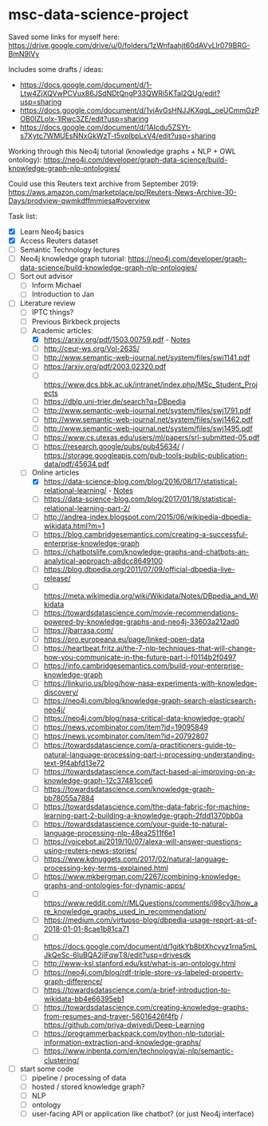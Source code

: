 # msc-data-science-project

Saved some links for myself here: https://drive.google.com/drive/u/0/folders/1zWnfaahjt60dAVvLlr079BRG-BmN9IVy

Includes some drafts / ideas:
 - https://docs.google.com/document/d/1-Ltw4ZjXQVwPCVux86JSdNDtQngP33QWRi5KTal2QUg/edit?usp=sharing
 - https://docs.google.com/document/d/1viAyGsHNJJKXqgL_oeUCmmGzPOB0lZLolx-1lRwc3ZE/edit?usp=sharing
 - https://docs.google.com/document/d/1AIcdu5ZSYt-s7Xytc7WMUEsNNxGkWzT-t5vpIbpLxV4/edit?usp=sharing

Working through this Neo4j tutorial (knowledge graphs + NLP + OWL ontology): https://neo4j.com/developer/graph-data-science/build-knowledge-graph-nlp-ontologies/

Could use this Reuters text archive from September 2019: https://aws.amazon.com/marketplace/pp/Reuters-News-Archive-30-Days/prodview-qwmkdffmmjesa#overview


Task list:

 - [x] Learn Neo4j basics
 - [x] Access Reuters dataset
 - [ ] Semantic Technology lectures
 - [ ] Neo4j knowledge graph tutorial: https://neo4j.com/developer/graph-data-science/build-knowledge-graph-nlp-ontologies/
 - [ ] Sort out advisor
   - [ ] Inform Michael
   - [ ] Introduction to Jan
 - [ ] Literature review
   - [ ] IPTC things?
   - [ ] Previous Birkbeck projects
   - [ ] Academic articles:
     - [x] https://arxiv.org/pdf/1503.00759.pdf - [Notes](https://github.com/heychrisek/msc-data-science-project/blob/main/article-notes/https-arxiv-org-pdf-1503-00759.txt)
     - [ ] http://ceur-ws.org/Vol-2635/
     - [ ] http://www.semantic-web-journal.net/system/files/swj1141.pdf
     - [ ] https://arxiv.org/pdf/2003.02320.pdf
     - [ ] https://www.dcs.bbk.ac.uk/intranet/index.php/MSc_Student_Projects
     - [ ] https://dblp.uni-trier.de/search?q=DBpedia
     - [ ] http://www.semantic-web-journal.net/system/files/swj1791.pdf
     - [ ] http://www.semantic-web-journal.net/system/files/swj1462.pdf
     - [ ] http://www.semantic-web-journal.net/system/files/swj1495.pdf
     - [ ] https://www.cs.utexas.edu/users/ml/papers/srl-submitted-05.pdf
     - [ ] https://research.google/pubs/pub45634/ / https://storage.googleapis.com/pub-tools-public-publication-data/pdf/45634.pdf
   - [ ] Online articles
     - [x] https://data-science-blog.com/blog/2016/08/17/statistical-relational-learning/ - [Notes](https://github.com/heychrisek/msc-data-science-project/blob/main/article-notes/https-data-science-blog-blog-2016-08-17-statistical-relational-learning.txt)
     - [ ] https://data-science-blog.com/blog/2017/01/18/statistical-relational-learning-part-2/
     - [ ] http://andrea-index.blogspot.com/2015/06/wikipedia-dbpedia-wikidata.html?m=1
     - [ ] https://blog.cambridgesemantics.com/creating-a-successful-enterprise-knowledge-graph
     - [ ] https://chatbotslife.com/knowledge-graphs-and-chatbots-an-analytical-approach-a8dcc8649100
     - [ ] https://blog.dbpedia.org/2011/07/09/official-dbpedia-live-release/
     - [ ] https://meta.wikimedia.org/wiki/Wikidata/Notes/DBpedia_and_Wikidata
     - [ ] https://towardsdatascience.com/movie-recommendations-powered-by-knowledge-graphs-and-neo4j-33603a212ad0
     - [ ] https://jbarrasa.com/
     - [ ] https://pro.europeana.eu/page/linked-open-data
     - [ ] https://heartbeat.fritz.ai/the-7-nlp-techniques-that-will-change-how-you-communicate-in-the-future-part-i-f0114b2f0497
     - [ ] https://info.cambridgesemantics.com/build-your-enterprise-knowledge-graph
     - [ ] https://linkurio.us/blog/how-nasa-experiments-with-knowledge-discovery/
     - [ ] https://neo4j.com/blog/knowledge-graph-search-elasticsearch-neo4j/
     - [ ] https://neo4j.com/blog/nasa-critical-data-knowledge-graph/
     - [ ] https://news.ycombinator.com/item?id=19095849
     - [ ] https://news.ycombinator.com/item?id=20792807
     - [ ] https://towardsdatascience.com/a-practitioners-guide-to-natural-language-processing-part-i-processing-understanding-text-9f4abfd13e72
     - [ ] https://towardsdatascience.com/fact-based-ai-improving-on-a-knowledge-graph-12c37481cce6
     - [ ] https://towardsdatascience.com/knowledge-graph-bb78055a7884
     - [ ] https://towardsdatascience.com/the-data-fabric-for-machine-learning-part-2-building-a-knowledge-graph-2fdd1370bb0a
     - [ ] https://towardsdatascience.com/your-guide-to-natural-language-processing-nlp-48ea2511f6e1
     - [ ] https://voicebot.ai/2019/10/07/alexa-will-answer-questions-using-reuters-news-stories/
     - [ ] https://www.kdnuggets.com/2017/02/natural-language-processing-key-terms-explained.html
     - [ ] https://www.mkbergman.com/2267/combining-knowledge-graphs-and-ontologies-for-dynamic-apps/
     - [ ] https://www.reddit.com/r/MLQuestions/comments/i98cy3/how_are_knowledge_graphs_used_in_recommendation/
     - [ ] https://medium.com/virtuoso-blog/dbpedia-usage-report-as-of-2018-01-01-8cae1b81ca71
     - [ ] https://docs.google.com/document/d/1gitkYb8btXhcvyz1rna5mLJkQeSc-6luBQA2jlFqwT8/edit?usp=drivesdk
     - [ ] http://www-ksl.stanford.edu/kst/what-is-an-ontology.html
     - [ ] https://neo4j.com/blog/rdf-triple-store-vs-labeled-property-graph-difference/
     - [ ] https://towardsdatascience.com/a-brief-introduction-to-wikidata-bb4e66395eb1
     - [ ] https://towardsdatascience.com/creating-knowledge-graphs-from-resumes-and-traver-56016426f4fb / https://github.com/priya-dwivedi/Deep-Learning
     - [ ] https://programmerbackpack.com/python-nlp-tutorial-information-extraction-and-knowledge-graphs/
     - [ ] https://www.inbenta.com/en/technology/ai-nlp/semantic-clustering/
 - [ ] start some code
   - [ ] pipeline / processing of data
   - [ ] hosted / stored knowledge graph?
   - [ ] NLP
   - [ ] ontology
   - [ ] user-facing API or application like chatbot? (or just Neo4j interface)
